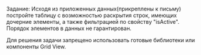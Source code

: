 Задание: Исходя из приложенных данных(прикреплены к письму) постройте таблицу с возможностью раскрытия строк, имеющих дочерние элементы, а также фильтрацией по свойству "isActive". Порядок элементов в данных не гарантирован.

Для решения задачи запрещено использовать готовые библиотеки или компоненты Grid View.
